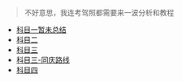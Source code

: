 > 不好意思，我连考驾照都需要来一波分析和教程


- [科目一暂未总结]()
- [科目二](科目二.md)
- [科目三](科目三.md)
- [科目三-同庆路线](科目三-同庆路线.md)
- [科目四](科目四.md)